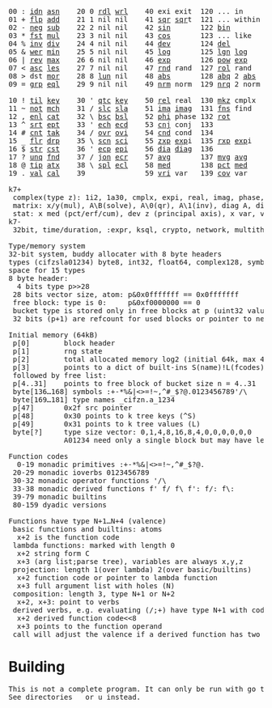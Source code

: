<pre>00 : <a href="../../blob/master/k.go#L727">idn</a> <a href="../../blob/master/k.go#L3945">asn</a>    20 0 <a href="../../blob/master/k.go#L3597">rdl</a> <a href="../../blob/master/k.go#L3601">wrl</a>    40 exi exit  120 ... in       60 <a href="../../blob/master/k.go#L4242">prm</a>  140
01 + <a href="../../blob/master/k.go#L728">flp</a> <a href="../../blob/master/k.go#L1944">add</a>    21 1 nil nil    41 <a href="../../blob/master/k.go#L1750">sqr</a> <a href="../../blob/master/k.go#L1750">sqr</a>t  121 ... within   61      141
02 - <a href="../../blob/master/k.go#L767">neg</a> <a href="../../blob/master/k.go#L1945">sub</a>    22 2 nil nil    42 <a href="../../blob/master/k.go#L1753">sin</a>       122 <a href="../../blob/master/k.go#L3821">bin</a>          62      142
03 * <a href="../../blob/master/k.go#L770">fst</a> <a href="../../blob/master/k.go#L1946">mul</a>    23 3 nil nil    43 <a href="../../blob/master/k.go#L1756">cos</a>       123 ... like     63      143
04 % <a href="../../blob/master/k.go#L808">inv</a> <a href="../../blob/master/k.go#L1947">div</a>    24 4 nil nil    44 <a href="../../blob/master/k.go#L4839">dev</a>       124 <a href="../../blob/master/k.go#L4209">del</a>          64      144
05 & <a href="../../blob/master/k.go#L811">wer</a> <a href="../../blob/master/k.go#L1948">min</a>    25 5 nil nil    45 <a href="../../blob/master/k.go#L1774">log</a>       125 <a href="../../blob/master/k.go#L1953">lgn</a> <a href="../../blob/master/k.go#L1774">log</a>      65      145
06 | <a href="../../blob/master/k.go#L837">rev</a> <a href="../../blob/master/k.go#L1949">max</a>    26 6 nil nil    46 <a href="../../blob/master/k.go#L1777">exp</a>       126 <a href="../../blob/master/k.go#L1956">pow</a> <a href="../../blob/master/k.go#L1777">exp</a>      66      146
07 < <a href="../../blob/master/k.go#L868">asc</a> <a href="../../blob/master/k.go#L1950">les</a>    27 7 nil nil    47 <a href="../../blob/master/k.go#L4328">rnd</a> rand  127 <a href="../../blob/master/k.go#L4279">rol</a> rand     67      147
08 > dst <a href="../../blob/master/k.go#L1951">mor</a>    28 8 <a href="../../blob/master/k.go#L3607">lun</a> nil    48 <a href="../../blob/master/k.go#L1759">abs</a>       128 <a href="../../blob/master/k.go#L1767">abq</a> 2 <a href="../../blob/master/k.go#L1759">abs</a>    68      148
09 = <a href="../../blob/master/k.go#L886">grp</a> <a href="../../blob/master/k.go#L1952">eql</a>    29 9 nil nil    49 <a href="../../blob/master/k.go#L4416">nrm</a> norm  129 <a href="../../blob/master/k.go#L4417">nrq</a> 2 norm   69      149
                                                                          
10 ! <a href="../../blob/master/k.go#L915">til</a> <a href="../../blob/master/k.go#L1997">key</a>    30 ' <a href="../../blob/master/k.go#L3160">qtc</a> <a href="../../blob/master/k.go#L1997">key</a>    50 <a href="../../blob/master/k.go#L1780">rel</a> real  130 <a href="../../blob/master/k.go#L4762">mkz</a> cmplx    70      150
11 ~ <a href="../../blob/master/k.go#L976">not</a> <a href="../../blob/master/k.go#L2031">mch</a>    31 / <a href="../../blob/master/k.go#L3161">slc</a> <a href="../../blob/master/k.go#L3158">sla</a>    51 <a href="../../blob/master/k.go#L1781">ima</a> <a href="../../blob/master/k.go#L1781">ima</a>g  131 <a href="../../blob/master/k.go#L2517">fns</a> find     71      151
12 , <a href="../../blob/master/k.go#L995">enl</a> <a href="../../blob/master/k.go#L2076">cat</a>    32 \ <a href="../../blob/master/k.go#L3162">bsc</a> <a href="../../blob/master/k.go#L3159">bsl</a>    52 <a href="../../blob/master/k.go#L1782">phi</a> phase 132 <a href="../../blob/master/k.go#L2280">rot</a>          72      152
13 ^ <a href="../../blob/master/k.go#L1013">srt</a> <a href="../../blob/master/k.go#L2187">ept</a>    33 ' <a href="../../blob/master/k.go#L3169">ech</a> <a href="../../blob/master/k.go#L3195">ecd</a>    53 <a href="../../blob/master/k.go#L1810">cnj</a> conj  133              73      153
14 # <a href="../../blob/master/k.go#L1014">cnt</a> <a href="../../blob/master/k.go#L2213">tak</a>    34 / <a href="../../blob/master/k.go#L3309">ovr</a> <a href="../../blob/master/k.go#L3447">ovi</a>    54 <a href="../../blob/master/k.go#L4596">cnd</a> cond  134              74      154
15 _ <a href="../../blob/master/k.go#L1022">flr</a> <a href="../../blob/master/k.go#L2281">drp</a>    35 \ <a href="../../blob/master/k.go#L3368">scn</a> <a href="../../blob/master/k.go#L3480">sci</a>    55 <a href="../../blob/master/k.go#L1868">zxp</a> <a href="../../blob/master/k.go#L1777">exp</a>i  135 <a href="../../blob/master/k.go#L1831">rxp</a> <a href="../../blob/master/k.go#L1777">exp</a>i     75      155
16 $ <a href="../../blob/master/k.go#L1031">str</a> <a href="../../blob/master/k.go#L2385">cst</a>    36 ' <a href="../../blob/master/k.go#L3215">ecp</a> <a href="../../blob/master/k.go#L3261">epi</a>    56 <a href="../../blob/master/k.go#L951">dia</a> <a href="../../blob/master/k.go#L951">dia</a>g  136              76      156
17 ? <a href="../../blob/master/k.go#L1097">unq</a> <a href="../../blob/master/k.go#L2480">fnd</a>    37 / <a href="../../blob/master/k.go#L3730">jon</a> <a href="../../blob/master/k.go#L3281">ecr</a>    57 <a href="../../blob/master/k.go#L4934">avg</a>       137 <a href="../../blob/master/k.go#L4965">mvg</a> <a href="../../blob/master/k.go#L4934">avg</a>      77      157
18 @ <a href="../../blob/master/k.go#L1129">tip</a> <a href="../../blob/master/k.go#L2549">atx</a>    38 \ <a href="../../blob/master/k.go#L3697">spl</a> <a href="../../blob/master/k.go#L3295">ecl</a>    58 <a href="../../blob/master/k.go#L5070">med</a>       138 <a href="../../blob/master/k.go#L5082">pct</a> <a href="../../blob/master/k.go#L5070">med</a>      78      158
19 . <a href="../../blob/master/k.go#L1139">val</a> <a href="../../blob/master/k.go#L3012">cal</a>    39              59 <a href="../../blob/master/k.go#L4865">vri</a> var   139 <a href="../../blob/master/k.go#L4886">cov</a> var      79      15

k7+
 complex(type z): 1i2, 1a30, cmplx, expi, real, imag, phase, conj, rand 3i(binormal)
 matrix: x/y(mul), A\B(solve), A\0(qr), A\1(inv), diag A, diag v, norm, cond
 stat: x med (pct/erf/cum), dev z (principal axis), x var, var z (cov), x avg (cum/win/exp)
k7-
 32bit, time/duration, :expr, ksql, crypto, network, multithread
 
Type/memory system
32-bit system, buddy allocater with 8 byte headers
types (cifzsla01234) byte8, int32, float64, complex128, symbol64, list32, dict64, funcs
space for 15 types
8 byte header:
  4 bits type p>>28
 28 bits vector size, atom: p&0x0fffffff == 0x0fffffff
 free block: type is 0:     p&0xf0000000 == 0
 bucket type is stored only in free blocks at p (uint32 value)
 32 bits (p+1) are refcount for used blocks or pointer to next free

Initial memory (64kB)
 p[0]        block header
 p[1]        rng state
 p[2]        total allocated memory log2 (initial 64k, max 4G) uint32
 p[3]        points to a dict of built-ins S(name)!L(fcodes)
 followed by free list:
 p[4..31]    points to free block of bucket size n = 4..31
 byte[136…168] symbols :+-*%&|<>=!~,^#_$?@.0123456789'/\
 byte[169…181] type names _cifzn.a_1234
 p[47]       0x2f src pointer
 p[48]       0x30 points to k tree keys (^S)
 p[49]       0x31 points to k tree values (L)
 byte[?]     type size vector: 0,1,4,8,16,8,4,0,0,0,0,0,0
             A01234 need only a single block but may have length>0

Function codes
  0-19 monadic primitives :+-*%&|<>=!~,^#_$?@.
 20-29 monadic ioverbs 0123456789
 30-32 monadic operator functions '/\
 33-38 monadic derived functions f' f/ f\ f': f/: f\:
 39-79 monadic builtins
 80-159 dyadic versions

Functions have type N+1…N+4 (valence)
 basic functions and builtins: atoms
  x+2 is the function code
 lambda functions: marked with length 0
  x+2 string form C
  x+3 (arg list;parse tree), variables are always x,y,z
 projection: length 1(over lambda) 2(over basic/builtins)
  x+2 function code or pointer to lambda function
  x+3 full argument list with holes (N)
 composition: length 3, type N+1 or N+2
  x+2, x+3: point to verbs
 derived verbs, e.g. evaluating (/;+) have type N+1 with code > 256
  x+2 derived function code<<8
  x+3 points to the function operand
 call will adjust the valence if a derived function has two arguments
</pre>

# Building
<pre>
This is not a complete program. It can only be run with go test.
See directories _ or u instead.
</pre>
